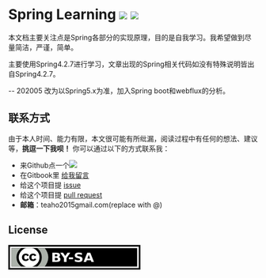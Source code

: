 # Spring Learning [![][Badges: Github Issues Open]][Links: Github Issues open] [![][Badges: Github Issues Closed]][Links: Github Issues Closed]


本文档主要关注点是Spring各部分的实现原理，目的是自我学习。我希望做到尽量简洁，严谨，简单。

主要使用Spring4.2.7进行学习，文章出现的Spring相关代码如没有特殊说明皆出自Spring4.2.7。

-- 202005
改为以Spring5.x为准，加入Spring boot和webflux的分析。

                                                                
## 联系方式

由于本人时间、能力有限，本文很可能有所纰漏，阅读过程中有任何的想法、建议等，**挑逗一下我呗！** 你可以通过以下的方式联系我：

* 来Github点一个[![][Badges: Github Stars]][Links: Github Stars]
* 在Gitbook里 [给我留言](https://spring-source-code-learning.gitbook.teaho.net)
* 给这个项目提 [issue][Badges: Github Issues Open]
* 给这个项目提 [pull request](https://github.com/teaho2015/Spring-source-code-Learning/pulls)
* **邮箱**：teaho2015<at>gmail.com(replace <at> with @)

## License

[![CC-by-sa 3.0](./assets/by-sa.png)](https://creativecommons.org/licenses/by-sa/3.0/)





[Issues link]: https://github.com/teaho2015/Spring-source-code-Learning/issues
[Badges: Travis CI]: https://img.shields.io/travis/teaho2015/Spring-source-code-Learning?maxAge=2592000
[Links: Travis CI]: https://travis-ci.org/teaho2015/Spring-source-code-Learning
[Badges: Github Issues Open]: https://img.shields.io/github/issues/teaho2015/Spring-source-code-Learning.svg?maxAge=2592000
[Links: Github Issues Open]: https://github.com/teaho2015/Spring-source-code-Learning/issues#boards?notFullScreen=false&showClosed=false
[Badges: Github Issues Closed]: https://img.shields.io/github/issues-closed/teaho2015/Spring-source-code-Learning.svg?maxAge=2592000
[Links: Github Issues Closed]: https://github.com/teaho2015/Spring-source-code-Learning/issues?q=is%3Aissue+is%3Aclosed
[Badges: Github Stars]: https://img.shields.io/github/stars/teaho2015/Spring-source-code-Learning.svg?style=social&label=Star&maxAge=2592000
[Links: Github Stars]: https://github.com/teaho2015/Spring-source-code-Learning


